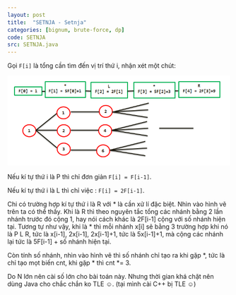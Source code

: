 ```yaml
---
layout: post
title:  "SETNJA - Setnja"
categories: [bignum, brute-force, dp]
code: SETNJA
src: SETNJA.java
---
```


Gọi `F[i]` là tổng cần tìm đến vị trí thứ i, nhận xét một chút:

<img src="/static/img/posts/SETNJA.jpg">

Nếu kí tự thứ i là P thì chỉ đơn giản `F[i] = F[i-1]`.

Nếu kí tự thứ i là L thì chỉ việc : `F[i] = 2F[i-1]`.

Chi có trường hợp kí tự thứ i là R với * là cần xử lí đặc biệt. Nhìn vào hình vẽ trên ta có thể thấy. Khi là R thì theo nguyên tắc tổng các nhánh bằng 2 lần nhánh trước đó cộng 1, hay nói cách khác là 2F[i-1] cộng với số nhánh hiện tại. Tương tự như vậy, khi là * thì mỗi nhánh x[i] sẽ bằng 3 trường hợp khi nó là P L R, tức là x[i-1], 2x[i-1], 2x[i-1]+1, tức là 5x[i-1]+1, mà cộng các nhánh lại tức là 5F[i-1] + số nhánh hiện tại. 

Còn tính số nhánh, nhìn vào hình vẽ thì số nhánh chỉ tạo ra khi gặp *, tức là chỉ tạo mọt biến cnt, khi gặp * thì cnt *= 3.

Do N lớn nên cài số lớn cho bài toán này. Nhưng thời gian khá chặt nên dùng Java cho chắc chắn ko TLE ☺. (tại mình cài C++ bị TLE ☺)
